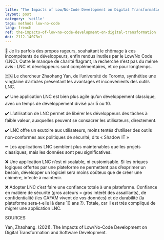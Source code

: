 ```yaml
---
title: "The Impacts of Low/No-Code Development on Digital Transformation"
layout: post
category: 'veille'
tags: methods low-no-code
lang: french
ref: the-impacts-of-low-no-code-development-on-digital-transformation
doi: 2112.14073v1
---
```


💸 Je lis parfois des propos rageurs, souhaitant le chômage à ces incompétents de développeurs, enfin rendus inutiles par le Low/No Code (LNC). Outre le manque de charité flagrant, la recherche n’est pas du même avis : LNC et développeurs sont complémentaires, et ce pour longtemps.

🇨🇦 Le chercheur Zhaohang Yan, de l’université de Toronto, synthétise une vingtaine d’articles présentant les avantages et inconvénients des outils LNC.

✔️ Une application LNC est bien plus agile qu’un développement classique, avec un temps de développement divisé par 5 ou 10.

✔️ L’utilisation de LNC permet de libérer les développeurs des tâches à faible valeur, auxquelles peuvent se consacrer les utilisateurs, directement.

✔️ LNC offre un exutoire aux utilisateurs, moins tentés d’utiliser des outils non-conformes aux politiques de sécurité, dits « Shadow IT »

➖ Les applications LNC semblent plus maintenables que les projets classiques, mais les données sont peu significatives.

❌ Une application LNC n’est ni scalable, ni customisable. Si les briques logiques offertes par une plateforme ne permettent pas d’exprimer un besoin, développer un logiciel sera moins coûteux que de créer une chimère, infecte à maintenir.

❌ Adopter LNC c’est faire une confiance totale à une plateforme. Confiance en matière de sécurité (gros acteurs = gros intérêt des assaillants), de confidentialité (les GAFAM vivent de vos données) et de durabilité (la plateforme sera-t-elle là dans 10 ans ?). Totale, car il est très compliqué de migrer une application LNC.

SOURCES

Yan, Zhaohang. (2021). The Impacts of Low/No-Code Development on Digital Transformation and Software Development.